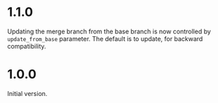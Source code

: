 # 1.1.0

Updating the merge branch from the base branch is now controlled by `update_from_base` parameter. The default is to
update, for backward compatibility.

# 1.0.0

Initial version.
